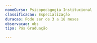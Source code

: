 ```yaml
---
nomeCurso: Psicopedagogia Institucional
classificacao: Especialização
duracao: Pode ser de 3 a 18 meses
observacao: obs
tipo: Pós Graduação

---
```


